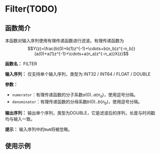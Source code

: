 # Filter(TODO)

## 函数简介
本函数对输入序列使用有理传递函数进行滤波。有理传递函数为
$$Y(z)=\frac{b(0)+b(1)z^{-1}+\cdots+b(n_b)z^{-n_b}}{a(0)+a(1)z^{-1}+\cdots+a(n_a)z^{-n_a}}X(z)$$



**函数名：** FILTER

**输入序列：** 仅支持单个输入序列，类型为 INT32 / INT64 / FLOAT / DOUBLE

**参数：**

+ `numerator`：有理传递函数的分子系数$a(0)..a(n_a)$，使用逗号分隔。
+ `denominator`：有理传递函数的分母系数$b(0)..b(n_b)$，使用逗号分隔。



**输出序列：** 输出单个序列，类型为DOUBLE，它是滤波后的序列，长度与时间戳均与输入一致。

**提示：** 输入序列中的`NaN`将被忽略。

## 使用示例